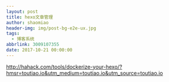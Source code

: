 ```yaml
---
layout: post
title: hexo文章管理
author: shaomiao
header-img: img/post-bg-e2e-ux.jpg
tags:
  - 博客系统
abbrlink: 3009107355
date: 2017-10-21 00:00:00
---
```

http://hahack.com/tools/dockerize-your-hexo/?hmsr=toutiao.io&utm_medium=toutiao.io&utm_source=toutiao.io
